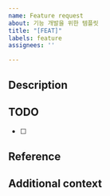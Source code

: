 ```yaml
---
name: Feature request
about: 기능 개발을 위한 템플릿
title: "[FEAT]"
labels: feature
assignees: ''

---
```


## Description
<!-- 개발하고자 하는 기능에 대해 설명해주세요 -->

## TODO
<!-- 개발을 위해 해야 할 일을 작성해주세요 -->
- [ ]

## Reference
<!-- 참고 자료가 있다면 작성해주세요 -->

## Additional context
<!-- 추가적인 내용이 있다면 작성해주세요 -->